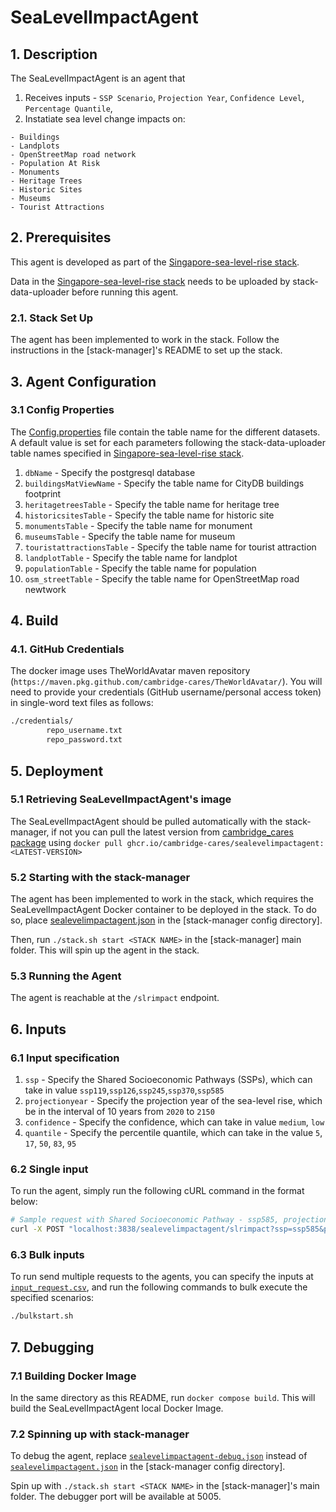 # SeaLevelImpactAgent

## 1. Description

The SeaLevelImpactAgent is an agent that
1) Receives inputs - `SSP Scenario`, `Projection Year`, `Confidence Level`, `Percentage Quantile`, 
2) Instatiate sea level change impacts on:
```
- Buildings 
- Landplots
- OpenStreetMap road network
- Population At Risk
- Monuments
- Heritage Trees
- Historic Sites
- Museums
- Tourist Attractions
```

## 2. Prerequisites
This agent is developed as part of the [Singapore-sea-level-rise stack](https://github.com/cambridge-cares/TheWorldAvatar/tree/dev-sea-level-rise-singapore/Deploy/stacks/Singapore-sea-level-rise). 

Data in the [Singapore-sea-level-rise stack](https://github.com/cambridge-cares/TheWorldAvatar/tree/dev-sea-level-rise-singapore/Deploy/stacks/Singapore-sea-level-rise) needs to be uploaded by stack-data-uploader before running this agent.

### 2.1. Stack Set Up
The agent has been implemented to work in the stack. Follow the instructions in the [stack-manager]'s README to set up the stack.

## 3. Agent Configuration
### 3.1 Config Properties
The [Config.properties](inputs/config.properties) file contain the table name for the different datasets. A default value is set for each parameters following the stack-data-uploader table names specified in [Singapore-sea-level-rise stack](https://github.com/cambridge-cares/TheWorldAvatar/tree/dev-sea-level-rise-singapore/Deploy/stacks/Singapore-sea-level-rise).
1) `dbName` - Specify the postgresql database
2) `buildingsMatViewName` - Specify the table name for CityDB buildings footprint
3) `heritagetreesTable` - Specify the table name for heritage tree
4) `historicsitesTable` - Specify the table name for historic site
5) `monumentsTable` - Specify the table name for monument 
6) `museumsTable` - Specify the table name for museum
7) `touristattractionsTable` - Specify the table name for tourist attraction
8) `landplotTable` - Specify the table name for landplot
9) `populationTable` - Specify the table name for population
10) `osm_streetTable` - Specify the table name for OpenStreetMap road newtwork

## 4. Build
### 4.1. GitHub Credentials
The docker image uses TheWorldAvatar maven repository (`https://maven.pkg.github.com/cambridge-cares/TheWorldAvatar/`).
You will need to provide your credentials (GitHub username/personal access token) in single-word text files as follows:

```bash
./credentials/
        repo_username.txt
        repo_password.txt
```

## 5. Deployment

### 5.1 Retrieving SeaLevelImpactAgent's image

The SeaLevelImpactAgent should be pulled automatically with the stack-manager, if not you can pull the latest version from [cambridge_cares package](https://github.com/orgs/cambridge-cares/packages/container/package/sealevelimpactagent) using `docker pull ghcr.io/cambridge-cares/sealevelimpactagent:<LATEST-VERSION>`

### 5.2 Starting with the stack-manager

The agent has been implemented to work in the stack, which requires the SeaLevelImpactAgent Docker container to be deployed in the stack. To do so, place [sealevelimpactagent.json](stack-manager-config/inputs/config/services/sealevelimpactagent.json) in the [stack-manager config directory].

Then, run `./stack.sh start <STACK NAME>` in the [stack-manager] main folder. This will spin up the agent in the stack.

### 5.3 Running the Agent

The agent is reachable at the `/slrimpact` endpoint.

## 6. Inputs
### 6.1 Input specification
1) `ssp` - Specify the Shared Socioeconomic Pathways (SSPs), which can take in value `ssp119`,`ssp126`,`ssp245`,`ssp370`,`ssp585`
2) `projectionyear` - Specify the projection year of the sea-level rise, which be in the interval of 10 years from `2020` to `2150`
3) `confidence` - Specify the confidence, which can take in value `medium`, `low`
4) `quantile` - Specify the percentile quantile, which can take in the value `5`, `17`, `50`, `83`, `95`


### 6.2 Single input
To run the agent, simply run the following cURL command in the format below:
```bash
# Sample request with Shared Socioeconomic Pathway - ssp585, projection year - 2150, confidence - low
curl -X POST "localhost:3838/sealevelimpactagent/slrimpact?ssp=ssp585&projectionyear=2150&confidence=low&quantile=95"
```

### 6.3 Bulk inputs 
To run send multiple requests to the agents, you can specify the inputs at [`input_request.csv`](inputs/input_request.csv), and run the following commands to bulk execute the specified scenarios: 
```bash
./bulkstart.sh 
```

## 7. Debugging

### 7.1 Building Docker Image

In the same directory as this README, run `docker compose build`. This will build the SeaLevelImpactAgent local Docker Image.

### 7.2 Spinning up with stack-manager

To debug the agent, replace [`sealevelimpactagent-debug.json`](stack-manager-config/inputs/config/services/sealevelimpactagent-debug.json) instead of [`sealevelimpactagent.json`](stack-manager-config/inputs/config/services/sealevelimpactagent.json) in the [stack-manager config directory].

Spin up with `./stack.sh start <STACK NAME>` in the [stack-manager]'s main folder.
The debugger port will be available at 5005.